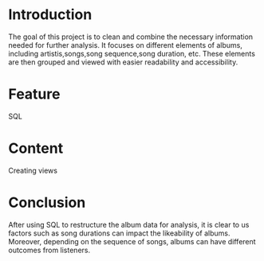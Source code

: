 # Introduction #
The goal of this project is to clean and combine the necessary information needed for further analysis. It focuses on different elements of albums, including artistis,songs,song sequence,song duration, etc. These elements are then grouped and viewed with easier readability and accessibility. 

# Feature #
SQL

# Content #
Creating views

# Conclusion #
After using SQL to restructure the album data for analysis, it is clear to us factors such as song durations can impact the likeability of albums. Moreover, depending on the sequence of songs, albums can have different outcomes from listeners.
